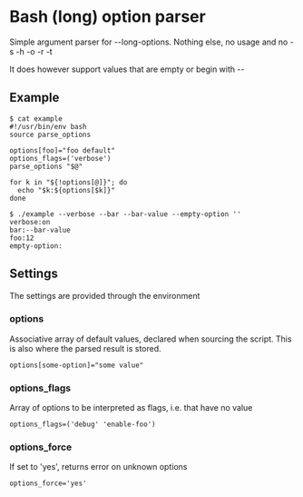 Bash (long) option parser
===============

Simple argument parser for --long-options. Nothing else, no usage and no -s -h -o -r -t

It does however support values that are empty or begin with --

Example
---------------

    $ cat example
    #!/usr/bin/env bash
    source parse_options
    
    options[foo]="foo default"
    options_flags=('verbose')
    parse_options "$@"
    
    for k in "${!options[@]}"; do
      echo "$k:${options[$k]}"
    done
    
    $ ./example --verbose --bar --bar-value --empty-option ''
    verbose:on
    bar:--bar-value
    foo:12
    empty-option:


## Settings

The settings are provided through the environment

### options

Associative array of default values, declared when sourcing the script.
This is also where the parsed result is stored.

    options[some-option]="some value"

### options\_flags

Array of options to be interpreted as flags, i.e. that have no value

    options_flags=('debug' 'enable-foo')

### options\_force

If set to 'yes', returns error on unknown options

    options_force='yes'

